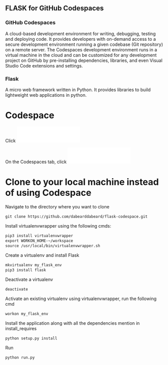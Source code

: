 ## FLASK for GitHub Codespaces
### GitHub Codespaces 
A cloud-based development environment for writing, debugging, testing and deploying code. It provides developers with on-demand access to a secure development environment running a given codebase (Git repository) on a remote server. The Codespaces development environment runs in a virtual machine in the cloud and can be customized for any development project on GitHub by pre-installing dependencies, libraries, and even Visual Studio Code extensions and settings.
### Flask 
A micro web framework written in Python. It provides libraries to build lightweight web applications in python.


# Codespace

Click
<img src="/button.svg" alt="Button" width="200" height="50"/>

On the Codespaces tab, click 
<img src="/button1.svg" alt="Button" width="200" height="50"/>


# Clone to your local machine instead of using Codespace 
Navigate to the directory where you want to clone
```
git clone https://github.com/dabearddabeard/flask-codespace.git
```


Install virtualenvwrapper using the following cmds:
```
pip3 install virtualenvwrapper
export WORKON_HOME-~/workspace
source /usr/local/bin/virtualenvwrapper.sh
```


Create a virtualenv and install Flask
```
mkvirtualenv my_flask_env
pip3 install flask
```


Deactivate a virtualenv 
```
deactivate
```


Activate an existing virtualenv using virtualenvwrapper, run the following cmd
```
workon my_flask_env
```


Install the application along with all the dependencies mention in install_requires
```
python setup.py install
```


Run
```
python run.py
```

